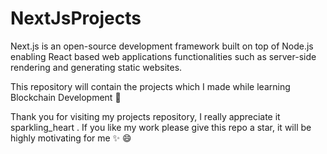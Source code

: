 # NextJsProjects

Next.js is an open-source development framework built on top of Node.js enabling React based web applications functionalities such as server-side rendering and generating static websites.

This repository will contain the projects which I made while learning Blockchain Development :blue_heart:

Thank you for visiting my projects repository, I really appreciate it sparkling_heart . If you like my work please give this repo a star, it will be highly motivating for me :sparkles: :smile:
